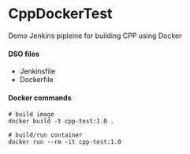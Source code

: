 # CppDockerTest
Demo Jenkins pipleine for building CPP using Docker

#### DSO files
* Jenkinsfile
* Dockerfile

#### Docker commands
    # build image
    docker build -t cpp-test:1.0 .

    # build/run container
    docker run --rm -it cpp-test:1.0
